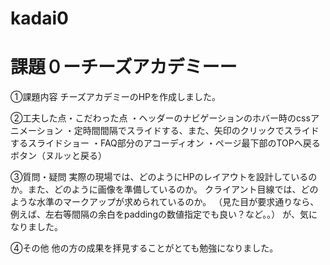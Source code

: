 # kadai0
<h1>課題０ーチーズアカデミーー</h1>

①課題内容
チーズアカデミーのHPを作成しました。

②工夫した点・こだわった点
・ヘッダーのナビゲーションのホバー時のcssアニメーション
・定時間間隔でスライドする、また、矢印のクリックでスライドするスライドショー
・FAQ部分のアコーディオン
・ページ最下部のTOPへ戻るボタン（ヌルッと戻る）

③質問・疑問
実際の現場では、どのようにHPのレイアウトを設計しているのか。また、どのように画像を準備しているのか。
クライアント目線では、どのような水準のマークアップが求められているのか。
（見た目が要求通りなら、例えば、左右等間隔の余白をpaddingの数値指定でも良い？など。。）
が、気になりました。

④その他
他の方の成果を拝見することがとても勉強になりました。
